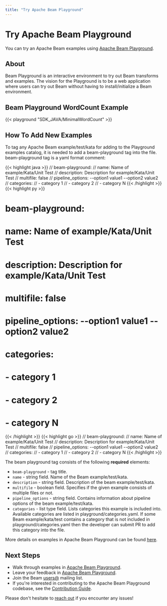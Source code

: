 ```yaml
---
title: "Try Apache Beam Playground"
---
```

<!--
Licensed under the Apache License, Version 2.0 (the "License");
you may not use this file except in compliance with the License.
You may obtain a copy of the License at

http://www.apache.org/licenses/LICENSE-2.0

Unless required by applicable law or agreed to in writing, software
distributed under the License is distributed on an "AS IS" BASIS,
WITHOUT WARRANTIES OR CONDITIONS OF ANY KIND, either express or implied.
See the License for the specific language governing permissions and
limitations under the License.
-->

# Try Apache Beam Playground

You can try an Apache Beam examples using
[Apache Beam Playground](https://frontend-beta-dot-apache-beam-testing.appspot.com/).

## About

Beam Playground is an interactive environment to try out Beam transforms and examples.
The vision for the Playground is to be a web application where users can try out 
Beam without having to install/initialize a Beam environment.

## Beam Playground WordCount Example

{{< playground "SDK_JAVA/MinimalWordCount" >}}

## How To Add New Examples

To tag any Apache Beam example/test/kata for adding to the Playground examples catalog,
it is needed to add a beam-playground tag into the file.
beam-playground tag is a yaml format comment:

{{< highlight java >}}
// beam-playground:
//   name: Name of example/Kata/Unit Test
//   description: Description for example/Kata/Unit Test
//   multifile: false
//   pipeline_options: --option1 value1 --option2 value2
//   categories:
//     - category 1
//     - category 2
//     - category N
{{< /highlight >}}
{{< highlight py >}}
# beam-playground:
#   name: Name of example/Kata/Unit Test
#   description: Description for example/Kata/Unit Test
#   multifile: false
#   pipeline_options: --option1 value1 --option2 value2
#   categories:
#     - category 1
#     - category 2
#     - category N
{{< /highlight >}}
{{< highlight go >}}
// beam-playground:
//   name: Name of example/Kata/Unit Test
//   description: Description for example/Kata/Unit Test
//   multifile: false
//   pipeline_options: --option1 value1 --option2 value2
//   categories:
//     - category 1
//     - category 2
//     - category N
{{< /highlight >}}

The beam playground tag consists of the following **required** elements:

- `beam-playground` - tag title.
- `name` - string field. Name of the Beam example/test/kata.
- `description` - string field. Description of the beam example/test/kata.
- `multifile` - boolean field. Specifies if the given example consists of multiple files or not.
- `pipeline_options` - string field. Contains information about pipeline options of the beam example/test/kata.
- `categories` - list type field.
Lists categories this example is included into. Available categories are listed in playground/categories.yaml.
If some Beam example/kata/test contains a category that is not included in playground/categories.yaml
then the developer can submit PR to add this category into the file.

More details on examples in Apache Beam Playground can be found
[here](https://docs.google.com/document/d/1LBeGVTYwJHYbtmLt06OjhBR1CJ1Wgz18MEZjvNkuofc/edit?usp=sharing).

## Next Steps

* Walk through examples in [Apache Beam Playground](https://frontend-beta-dot-apache-beam-testing.appspot.com/).
* Leave your feedback in [Apache Beam Playground](https://frontend-beta-dot-apache-beam-testing.appspot.com/).
* Join the Beam [users@](/community/contact-us) mailing list.
* If you're interested in contributing to the Apache Beam Playground codebase, see the [Contribution Guide](/contribute).

Please don't hesitate to [reach out](/community/contact-us) if you encounter any issues!
